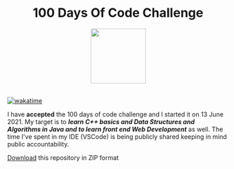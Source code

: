 <h1 align = "center">100 Days Of Code Challenge</h1>
<center><img src = "https://100-days-of-code.s3-us-west-1.amazonaws.com/Readme/100DocLogo.gif"
width="125" height = "125" > </center>
<br>

[![wakatime](https://wakatime.com/badge/github/arnavk09/100-days-of-code.svg)](https://wakatime.com/badge/github/arnavk09/100-days-of-code)

<p>I have <b>accepted</b> the 100 days of code challenge and I started it on 13 June 2021. My target is to <b><i>learn C++ basics and Data Structures and Algorithms in Java and to learn front end Web Development</i></b> as well. The time I've spent in my IDE (VSCode) is being publicly shared keeping in mind public accountability.</p>

<!-- Place this tag where you want the button to render. -->
<!-- Place this tag where you want the button to render. -->
<a class="github-button" href="https://github.com/arnavk09/100-days-of-code/archive/refs/heads/master.zip" data-color-scheme="no-preference: dark; light: dark; dark: dark;" aria-label="Download ntkme/github-buttons on GitHub">Download</a> this repository in ZIP format